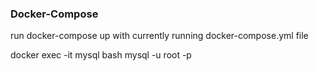 ### Docker-Compose

run docker-compose up with currently running docker-compose.yml file

docker exec -it mysql bash
mysql -u root -p